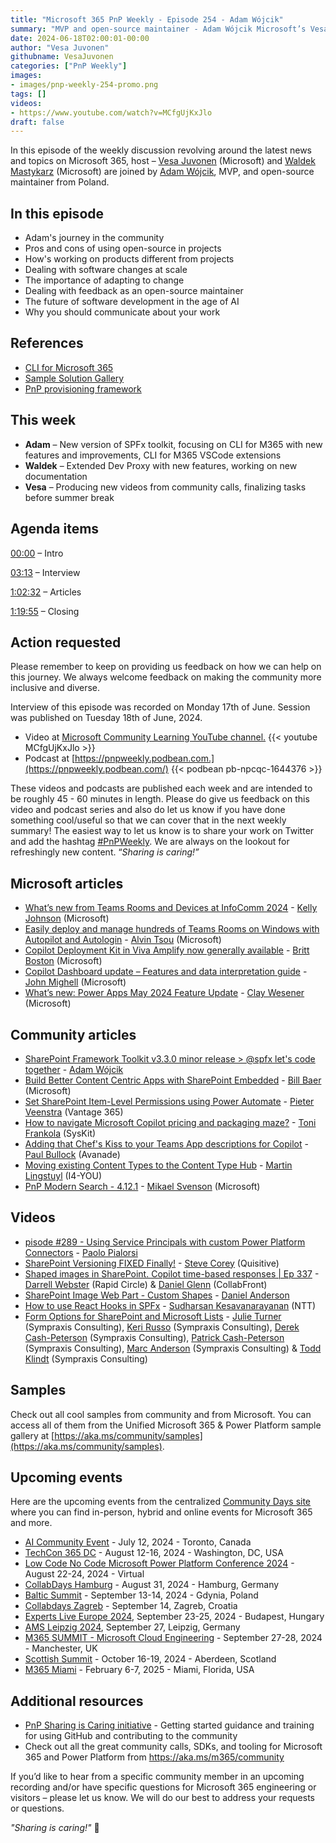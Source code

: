 ```yaml
---
title: "Microsoft 365 PnP Weekly - Episode 254 - Adam Wójcik"
summary: "MVP and open-source maintainer - Adam Wójcik Microsoft’s Vesa Juvonen and Waldek Mastykarz in a discussion on his career path and community involvement."
date: 2024-06-18T02:00:01-00:00
author: "Vesa Juvonen"
githubname: VesaJuvonen
categories: ["PnP Weekly"]
images:
- images/pnp-weekly-254-promo.png
tags: []
videos:
- https://www.youtube.com/watch?v=MCfgUjKxJlo
draft: false
---
```


In this episode of the weekly discussion revolving around the latest news and topics on Microsoft 365, host – [Vesa Juvonen](https://www.linkedin.com/in/vesajuvonen/) (Microsoft) and [Waldek Mastykarz](https://www.linkedin.com/in/waldekmastykarz/) (Microsoft) are joined by [Adam Wójcik](https://www.linkedin.com/in/adam-w%C3%B3jcik-9b7777a6/), MVP, and open-source maintainer from Poland.

## In this episode

- Adam's journey in the community
- Pros and cons of using open-source in projects
- How's working on products different from projects
- Dealing with software changes at scale
- The importance of adapting to change
- Dealing with feedback as an open-source maintainer
- The future of software development in the age of AI
- Why you should communicate about your work

## References

- [CLI for Microsoft 365](https://pnp.github.io/cli-microsoft365/)
- [Sample Solution Gallery](https://adoption.microsoft.com/en-us/sample-solution-gallery/)
- [PnP provisioning framework](https://learn.microsoft.com/sharepoint/dev/solution-guidance/pnp-provisioning-framework)

## This week

- **Adam** – New version of SPFx toolkit, focusing on CLI for M365 with new features and improvements, CLI for M365 VSCode extensions
- **Waldek** – Extended Dev Proxy with new features, working on new documentation
- **Vesa** – Producing new videos from community calls, finalizing tasks before summer break

## Agenda items

[00:00](https://www.youtube.com/watch?v=MCfgUjKxJlo&t=0s) – Intro

[03:13](https://www.youtube.com/watch?v=MCfgUjKxJlo&t=193s) – Interview

[1:02:32](https://www.youtube.com/watch?v=MCfgUjKxJlo&t=3752s) – Articles

[1:19:55](https://www.youtube.com/watch?v=MCfgUjKxJlo&t=4795s) – Closing

## Action requested

Please remember to keep on providing us feedback on how we can help on this journey. We always welcome feedback on making the community more inclusive and diverse.

Interview of this episode was recorded on Monday 17th of June. Session was published on Tuesday 18th of June, 2024.

*   Video at [Microsoft Community Learning YouTube channel.](https://aka.ms/community/youtube)
    {{< youtube MCfgUjKxJlo >}}
*   Podcast at [https://pnpweekly.podbean.com.](https://pnpweekly.podbean.com/)
    {{< podbean pb-npcqc-1644376 >}}

These videos and podcasts are published each week and are intended to be roughly 45 - 60 minutes in length.  Please do give us feedback on this video and podcast series and also do let us know if you have done something cool/useful so that we can cover that in the next weekly summary! The easiest way to let us know is to share your work on Twitter and add the hashtag [#PnPWeekly](https://twitter.com/search?q=%23pnpweekly). We are always on the lookout for refreshingly new content. “_Sharing is caring!”_ 

## Microsoft articles

* [What’s new from Teams Rooms and Devices at InfoComm 2024](https://techcommunity.microsoft.com/t5/microsoft-teams-blog/what-s-new-from-teams-rooms-and-devices-at-infocomm-2024/ba-p/4159888) - [Kelly Johnson](https://www.linkedin.com/in/kelly-johnson-mba-3665ab1b/) (Microsoft)
* [Easily deploy and manage hundreds of Teams Rooms on Windows with Autopilot and Autologin](https://techcommunity.microsoft.com/t5/microsoft-teams-blog/easily-deploy-and-manage-hundreds-of-teams-rooms-on-windows-with/ba-p/4164392) - [Alvin Tsou](https://www.linkedin.com/in/alvin-tsou/) (Microsoft)
* [Copilot Deployment Kit in Viva Amplify now generally available](https://techcommunity.microsoft.com/t5/viva-amplify-blog/copilot-deployment-kit-in-viva-amplify-now-generally-available/ba-p/4161748) - [Britt Boston](https://www.linkedin.com/in/brittboston/) (Microsoft)
* [Copilot Dashboard update – Features and data interpretation guide](https://techcommunity.microsoft.com/t5/viva-insights-blog/copilot-dashboard-update-features-and-data-interpretation-guide/ba-p/4165494) - [John Mighell](https://www.linkedin.com/in/john-mighell/) (Microsoft)
* [What’s new: Power Apps May 2024 Feature Update](https://www.microsoft.com/en-us/power-platform/blog/power-apps/whats-new-power-apps-may-2024-feature-update/) - [Clay Wesener](https://www.linkedin.com/in/claywesener/) (Microsoft)

## Community articles

* [SharePoint Framework Toolkit v3.3.0 minor release > @spfx let's code together](https://pnp.github.io/blog/post/spfx-toolkit-vscode-v-3-3-release/) - [Adam Wójcik](https://www.linkedin.com/in/adam-w%C3%B3jcik-9b7777a6/)
* [Build Better Content Centric Apps with SharePoint Embedded](https://wbaer.net/2024/06/build-better-content-centric-apps-with-sharepoint-embedded/) - [Bill Baer](https://www.linkedin.com/in/wbaer/) (Microsoft)
* [Set SharePoint Item-Level Permissions using Power Automate](https://sharepains.com/2024/06/11/sharepoint-item-level-permissions-power-automate/) - [Pieter Veenstra](https://www.linkedin.com/in/pieterveenstra/) (Vantage 365)
* [How to navigate Microsoft Copilot pricing and packaging maze?](https://toniontech.com/2024/06/how-to-navigate-microsoft-copilot-pricing-and-packaging-maze/) - [Toni Frankola](https://www.linkedin.com/in/tonifrankola/) (SysKit)
* [Adding that Chef's Kiss to your Teams App descriptions for Copilot](https://pkbullock.com/blog/2024/adding-the-chefs-kiss-to-your-teams-app-descriptions-for-copilot) - [Paul Bullock](https://www.linkedin.com/in/pkbullock/) (Avanade)
* [Moving existing Content Types to the Content Type Hub](https://www.blimped.nl/moving-existing-contenttypes-to-the-contenttypehub/) - [Martin Lingstuyl](https://www.linkedin.com/in/martinlingstuyl/) (I4-YOU)
* [PnP Modern Search - 4.12.1](https://github.com/microsoft-search/pnp-modern-search/releases/tag/4.12.1) - [Mikael Svenson](https://www.linkedin.com/in/mikaels/) (Microsoft)

## Videos

* [pisode #289 - Using Service Principals with custom Power Platform Connectors](https://www.youtube.com/watch?v=rSHHaHEGDxU) - [Paolo Pialorsi](https://www.linkedin.com/in/paolopialorsi/)
* [SharePoint Versioning FIXED Finally!](https://www.youtube.com/watch?v=FGcKOO1q14E) - [Steve Corey](https://www.linkedin.com/in/stevecorey365/) (Quisitive)
* [Shaped images in SharePoint. Copilot time-based responses | Ep 337](https://www.youtube.com/watch?v=bHxkVkjQdk4) - [Darrell Webster](https://www.linkedin.com/in/darrellwebster/) (Rapid Circle) & [Daniel Glenn](https://www.linkedin.com/in/danielglenn/) (CollabFront)
* [SharePoint Image Web Part - Custom Shapes](https://www.youtube.com/watch?v=OEsQG47rSJY) - [Daniel Anderson](https://www.linkedin.com/in/danielando/)
* [How to use React Hooks in SPFx](https://www.youtube.com/watch?v=11dAZxnxWvE) - [Sudharsan Kesavanarayanan](https://www.linkedin.com/in/sudharsan-kesavanarayanan-75b2bbb/) (NTT)
* [Form Options for SharePoint and Microsoft Lists](https://www.youtube.com/watch?v=XlkAO_KBqu4) - [Julie Turner](https://www.linkedin.com/in/juliemturner/) (Sympraxis Consulting), [Keri Russo](https://www.linkedin.com/in/keriannrusso/) (Sympraxis Consulting), [Derek Cash-Peterson](https://www.linkedin.com/in/dcashpeterson/) (Sympraxis Consulting), [Patrick Cash-Peterson](https://www.linkedin.com/in/pcashpeterson/) (Sympraxis Consulting), [Marc Anderson](https://www.linkedin.com/in/marcanderson/) (Sympraxis Consulting) & [Todd Klindt](https://www.linkedin.com/in/toddklindt/) (Sympraxis Consulting)

## Samples

Check out all cool samples from community and from Microsoft. You can access all of them from the Unified Microsoft 365 & Power Platform sample gallery at [https://aka.ms/community/samples](https://aka.ms/community/samples). 

## Upcoming events

Here are the upcoming events from the centralized [Community Days site](https://communitydays.org/events?when=upcoming) where you can find in-person, hybrid and online events for Microsoft 365 and more.

* [AI Community Event](https://www.communitydays.org/event/2024-07-12/ai-community-event-toronto-2024) - July 12, 2024 - Toronto, Canada
* [TechCon 365 DC](https://www.communitydays.org/event/2024-08-12/techcon365-dc) - August 12-16, 2024 - Washington, DC, USA
* [Low Code No Code Microsoft Power Platform Conference 2024](https://www.communitydays.org/event/2024-08-22/low-code-no-code-microsoft-power-platform-conference-2024) - August 22-24, 2024 - Virtual
* [CollabDays Hamburg](https://www.communitydays.org/event/2024-08-31/collabdays-hamburg-2024) - August 31, 2024 - Hamburg, Germany
* [Baltic Summit](https://www.communitydays.org/event/2024-09-13/baltic-summit-2024) - September 13-14, 2024 - Gdynia, Poland
* [Collabdays Zagreb](https://www.communitydays.org/event/2024-09-14/collabdays-2024-zagreb) - September 14, Zagreb, Croatia
* [Experts Live Europe 2024](https://www.communitydays.org/event/2024-09-23/experts-live-europe-2024), September 23-25, 2024 - Budapest, Hungary
* [AMS Leipzig 2024](https://www.communitydays.org/event/2024-09-27/ams-leipzig-2024), September 27, Leipzig, Germany
* [M365 SUMMIT - Microsoft Cloud Engineering](https://www.communitydays.org/event/2024-09-27/m365-summit-microsoft-cloud-engineering) - September 27-28, 2024 - Manchester, UK
* [Scottish Summit](https://www.communitydays.org/event/2024-10-16/scottish-summit-2024) - October 16-19, 2024 - Aberdeen, Scotland
* [M365 Miami](https://www.communitydays.org/event/2025-02-06/m365-miami) - February 6-7, 2025 - Miami, Florida, USA

## Additional resources

* [PnP Sharing is Caring initiative](https://aka.ms/sharing-is-caring) - Getting started guidance and training for using GitHub and contributing to the community
* Check out all the great community calls, SDKs, and tooling for Microsoft 365 and Power Platform from <https://aka.ms/m365/community>

If you’d like to hear from a specific community member in an upcoming recording and/or have specific questions for Microsoft 365 engineering or visitors – please let us know. We will do our best to address your requests or questions.

_"Sharing is caring!"_ 🧡
